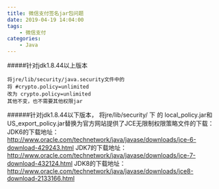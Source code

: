 ```yaml
---
title: 微信支付签名jar包问题
date: 2019-04-19 14:04:00
tags:
    - 微信支付
categories:
    - Java
---
```


#####针对jdk1.8.44以上版本
    
    将jre/lib/security/java.security文件中的
    将 #crypto.policy=unlimited
    改为 crypto.policy=unlimited
    其他不变，也不需要其他权限jar
    
######针对jdk1.8.44以下版本，
    将jre/lib/security/ 下 的 local_policy.jar和US_export_policy.jar替换为官方网站提供了JCE无限制权限策略文件的下载：
    JDK6的下载地址：
    http://www.oracle.com/technetwork/java/javase/downloads/jce-6-download-429243.html
    JDK7的下载地址：
    http://www.oracle.com/technetwork/java/javase/downloads/jce-7-download-432124.html
    JDK8的下载地址：
    http://www.oracle.com/technetwork/java/javase/downloads/jce8-download-2133166.html
